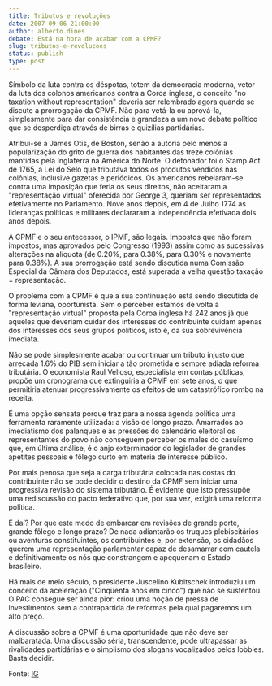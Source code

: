 ```yaml
---
title: Tributos e revoluções
date: 2007-09-06 21:00:00
author: alberto.dines
debate: Está na hora de acabar com a CPMF?
slug: tributos-e-revolucoes
status: publish 
type: post
---
```


  
Símbolo da luta contra os déspotas, totem da democracia moderna, vetor da luta dos colonos americanos contra a Coroa inglesa, o conceito "no taxation without representation" deveria ser relembrado agora quando se discute a prorrogação da CPMF. Não para vetá-la ou aprová-la, simplesmente para dar consistência e grandeza a um novo debate político que se desperdiça através de birras e quizílias partidárias.   
  
Atribui-se a James Otis, de Boston, senão a autoria pelo menos a popularização do grito de guerra dos habitantes das treze colônias mantidas pela Inglaterra na América do Norte. O detonador foi o Stamp Act de 1765, a Lei do Selo que tributava todos os produtos vendidos nas colônias, inclusive gazetas e periódicos. Os americanos rebelaram-se contra uma imposição que feria os seus direitos, não aceitaram a "representação virtual" oferecida por George 3, queriam ser representados efetivamente no Parlamento. Nove anos depois, em 4 de Julho 1774 as lideranças políticas e militares declararam a independência efetivada dois anos depois.  
  
A CPMF e o seu antecessor, o IPMF, são legais. Impostos que não foram impostos, mas aprovados pelo Congresso (1993) assim como as sucessivas alterações na alíquota (de 0.20%, para 0.38%, para 0.30% e novamente para 0.38%). A sua prorrogação está sendo discutida numa Comissão Especial da Câmara dos Deputados, está superada a velha questão taxação = representação.   
  
O problema com a CPMF é que a sua continuação está sendo discutida de forma leviana, oportunista. Sem o perceber estamos de volta à "representação virtual" proposta pela Coroa inglesa há 242 anos já que aqueles que deveriam cuidar dos interesses do contribuinte cuidam apenas dos interesses dos seus grupos políticos, isto é, da sua sobrevivência imediata.  
  
Não se pode simplesmente acabar ou continuar um tributo injusto que arrecada 1.6% do PIB sem iniciar a tão prometida e sempre adiada reforma tributária. O economista Raul Velloso, especialista em contas públicas, propõe um cronograma que extinguiria a CPMF em sete anos, o que permitiria atenuar progressivamente os efeitos de um catastrófico rombo na receita.  
  
É uma opção sensata porque traz para a nossa agenda política uma ferramenta raramente utilizada: a visão de longo prazo. Amarrados ao imediatismo dos palanques e às pressões do calendário eleitoral os representantes do povo não conseguem perceber os males do casuísmo que, em última análise, é o anjo exterminador do legislador de grandes apetites pessoais e fôlego curto em matéria de interesse público.  
  
Por mais penosa que seja a carga tributária colocada nas costas do contribuinte não se pode decidir o destino da CPMF sem iniciar uma progressiva revisão do sistema tributário. É evidente que isto pressupõe uma rediscussão do pacto federativo que, por sua vez, exigirá uma reforma política.  
  
E daí? Por que este medo de embarcar em revisões de grande porte, grande fôlego e longo prazo? De nada adiantarão os truques plebiscitários ou aventuras constituintes, os contribuintes e, por extensão, os cidadãos querem uma representação parlamentar capaz de desamarrar com cautela e definitivamente os nós que constrangem e apequenam o Estado brasileiro.  
  
Há mais de meio século, o presidente Juscelino Kubitschek introduziu um conceito da aceleração ("Cinqüenta anos em cinco") que não se sustentou. O PAC consegue ser ainda pior: criou uma noção de pressa de investimentos sem a contrapartida de reformas pela qual pagaremos um alto preço.  
  
A discussão sobre a CPMF é uma oportunidade que não deve ser malbaratada. Uma discussão séria, transcendente, pode ultrapassar as rivalidades partidárias e o simplismo dos slogans vocalizados pelos lobbies. Basta decidir.  
  
Fonte: [IG](http://ultimosegundo.ig.com.br/opiniao/alberto_dines/2007/09/07/tributos__e_revolucoes_995000.html)
